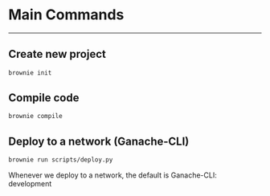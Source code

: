 # Main Commands
---

## Create new project
```bash
brownie init
```

## Compile code
```bash
brownie compile
```

## Deploy to a network (Ganache-CLI)
```bash
brownie run scripts/deploy.py
```
Whenever we deploy to a network, the default is Ganache-CLI: development
